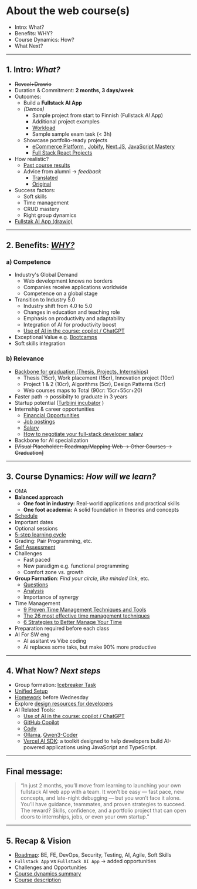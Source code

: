 # About the web course(s)

- Intro: What?
- Benefits: WHY?
- Course Dynamics: How?
- What Next?

<!-- mic+OBS  -->
<!-- [Andrej Karpathy: Software Is Changing (Again) ](https://www.youtube.com/watch?v=LCEmiRjPEtQ) -->

 
---

## 1. Intro: *What?*

- ~~Reveal+Drawio~~
- Duration & Commitment: **2 months, 3 days/week**
- Outcomes:
  - Build a **Fullstack AI App** 
  - *(Demos)*
    - Sample project from start to Finnish (Fullstack *AI* App)
    - Additional project examples
    - [Workload](./material/img/gr7.png)
    - Sample sample exam task (< 3h)    
  - Showcase portfolio-ready projects
    - [eCommerce Platform ](https://github.com/bradtraversy/proshop-v2), [Jobify], [Next.JS], [JavaScript Mastery]
    - [Full Stack React Projects](https://github.com/PacktPublishing/Full-Stack-React-Projects-Second-Edition)
- How realistic?
  - [Past course results](./material/img/grades.png)
  - Advice from alumni → *feedback*
    - [Translated](./material/feedback-translated.md)
    - [Original](./material/feedback-original.md)  
- Success factors:
  - Soft skills
  - Time management
  - CRUD mastery
  - Right group dynamics
- [Fullstak AI App (drawio)](./material/img/fs.png)


---

## 2. Benefits: *[WHY?]*

### a) Competence

- Industry's Global Demand
  - Web development knows no borders
  - Companies receive applications worldwide
  - Competence on a global stage
- Transition to Industry 5.0
  - Industry shift from 4.0 to 5.0
  - Changes in education and teaching role
  - Emphasis on productivity and adaptability
  - Integration of AI for productivity boost
  - [Use of AI in the course: copilot / ChatGPT]
- Exceptional Value e.g. [Bootcamps](https://www.ironhack.com/us)
- Soft skills integration

### b) Relevance

- [Backbone for graduation (Thesis, Projects, Internships)](./material/img/Relevance.png)
  - Thesis (15cr), Work placement (15cr), Innovation project (10cr)
  - Project 1 & 2 (10cr), Algorithms (5cr), Design Patterns (5cr)
  - Web courses maps to Total (90cr: 15cr+55cr+20)
- Faster path → possibilty to graduate in 3 years
- Startup potential ([Turbiini incubator](https://www.metropolia.fi/fi/asiakastyot-ja-palvelut/yrittajyyskiihdyttamo-turbiini) )
- Internship & career opportunities
  - [Financial Opportunities](https://careerfoundry.com/en/blog/web-development/full-stack-developer-salary-guide/)
  - [Job postings](https://www.indeed.com/jobs?q=full+stack+developer&l=usa&vjk=b9da5da96494bee5)
  - [Salary](https://www.indeed.com/career/full-stack-developer/salaries?from=top_sb)
  - [How to negotiate your full-stack developer salary](https://www.salaryexpert.com/)
- Backbone for AI specialization
- ~~[Visual Placeholder: Roadmap/Mapping Web → Other Courses → Graduation]~~

<!-- - Turbiini Metropolia 
https://www.metropolia.fi/fi/asiakastyot-ja-palvelut/yrittajyyskiihdyttamo-turbiini
- Courses: 
  - Turbiini Metropolia - Starting your own business (10ECTS)
https://opinto-opas.metropolia.fi/realization/LX00FD17-3005
  - Turbiini Myyrmäki - Entrepreneurship Incubator (10ECTS)
https://opinto-opas.metropolia.fi/realization/LX00EW72-3008?lang=en
  - Turbiini Myllypuro Incubator (10ECTS)
https://opinto-opas.metropolia.fi/realization/SX00FJ17-3005?lang=en -->

---

## 3. Course Dynamics: *How will we learn?*

- OMA
- **Balanced approach**
  - **One foot in industry:** Real-world applications and practical skills
  - **One foot academia:** A solid foundation in theories and concepts
- [Schedule](./material/timeline.md) 
- Important dates
- Optional sessions
- [5-step learning cycle](./material/img/learning-phases.png)
- Grading: Pair Programming, etc.
- [Self Assessment](./material/self-assesment.xlsx)
- Challenges
  - Fast paced
  - New paradigm e.g. functional programming
  - Comfort zone vs. growth
- **Group Formation**: *Find your circle*, *like minded link*, etc.
  - [Questions](./material/group-q.md)
  - [Analysis](./material/group-analysis.md)
  - Importance of synergy
- Time Management
  - [9 Proven Time Management Techniques and Tools](https://www.usa.edu/blog/time-management-techniques/)
  - [The 26 most effective time management techniques](https://clockify.me/time-management-techniques)
  - [6 Strategies to Better Manage Your Time](https://www.coursera.org/articles/time-management)
- Preparation required before each class
- AI For SW eng
  - AI assitant vs Vibe coding
  - Ai replaces some taks, but make 90% more productive

---

## 4. What Now? *Next steps*

- Group formation: [Icebreaker Task](./material/ice-breaker.md)
- [Unified Setup](./material/unified-setup.md)
- [Homework](./material/homework.md) before Wednesday
- Explore [design resources for developers](https://github.com/bradtraversy/design-resources-for-developers)
- AI Related Tools:
  - [Use of AI in the course: copilot / ChatGPT]
  - [GitHub Copilot](https://github.com/features/copilot)
  - [Cody](https://sourcegraph.com/cody) 
  - [Ollama](https://ollama.com/), [Qwen3-Coder](https://github.com/QwenLM/Qwen3-Coder)
  - [Vercel AI SDK](https://sdk.vercel.ai/docs/introduction): a toolkit designed to help developers build AI-powered applications using JavaScript and TypeScript.
  <!-- Simplifies the process of integrating large language models (LLMs) into your applications by providing a unified API that works with different model providers -->
<!-- - [AI ideas (Simple)](./material/ideas.md) -->

---

## Final message:

> “In just 2 months, you’ll move from learning to launching your own fullstack AI web app with a team. It won’t be easy — fast pace, new concepts, and late-night debugging — but you won’t face it alone. You’ll have guidance, teammates, and proven strategies to succeed. The reward? Skills, confidence, and a portfolio project that can open doors to internships, jobs, or even your own startup.”

---

## 5. Recap & Vision

- [Roadmap](https://roadmap.sh/full-stack): BE, FE, DevOps, Security, Testing, AI, Agile, Soft Skills
- `Fullstack App` vs `Fullstack AI App` → added opportunities
- Challenges and Opportunities
- [Course dynamics summary](./material/course-dynamics.md)
- [Course description](./material/description.md)


<!-- Full stack developers need to integrate AI-driven solutions into applications, from personalized recommendations to chatbots. Familiarity with AI libraries and frameworks will become increasingly important for developers aiming to enhance user engagement. -->


<!-- - [Google for Startups](https://startup.google.com/) -->
<!-- - Reflection journals 6 vs 3 -->



<!-- Links -->
[Use of AI in the course: copilot / ChatGPT]:https://github.com/tx00-web-en/Learning-Material-And-Tasks/blob/main/material/AI.md
[WHY?]:https://simonsinek.com/books/start-with-why/
[Gatsby.JS]:https://www.gatsbyjs.com/
[Next.JS]:https://nextjs.org/
[Misc.]:https://www.johnsmilga.com/
[JavaScript Mastery]:https://www.youtube.com/@javascriptmastery/playlists
[Jobify]:https://jobify.live/login
